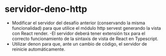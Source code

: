 # servidor-deno-http

- Modificar el servidor del desafío anterior (conservando la misma funcionalidad)
para que utilice el módulo http servest generando la vista con React render.
  -El servidor deberá tener extensión tsx para el correcto funcionamiento de
la sintaxis de vista de React en Typescript.
- Utilizar denon para que, ante un cambio de código, el servidor de reinicie
automáticamente.
